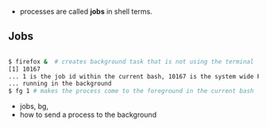 - processes are called **jobs** in shell terms.

## Jobs
```bash

$ firefox &  # creates background task that is not using the terminal
[1] 10167
... 1 is the job id within the current bash, 10167 is the system wide PID.
... running in the background
$ fg 1 # makes the process come to the foreground in the current bash

```
- jobs, bg,
- how to send a process to the background